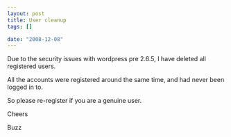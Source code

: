 ```yaml
--- 
layout: post
title: User cleanup
tags: []

date: "2008-12-08"
---
```

Due to the security issues with wordpress pre 2.6.5, I have deleted all registered users.

All the accounts were registered around the same time, and had never been logged in to.

So please re-register if you are a genuine user.

Cheers

Buzz
